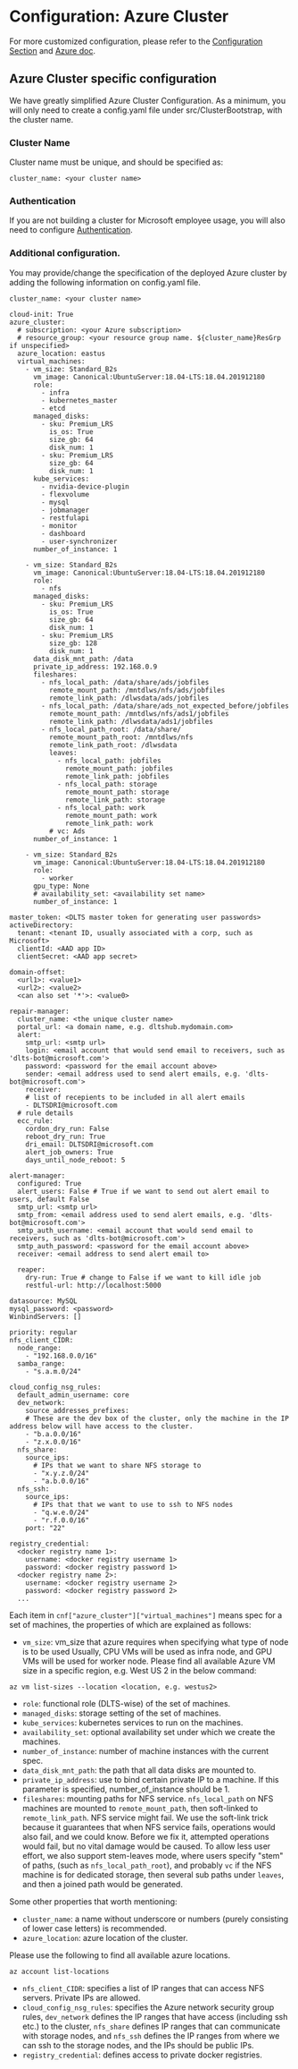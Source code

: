 # Configuration: Azure Cluster

For more customized configuration, please refer to the [Configuration Section](../configuration/Readme.md) and [Azure doc](https://docs.microsoft.com/en-us/cli/azure/vm?view=azure-cli-latest). 

## Azure Cluster specific configuration

We have greatly simplified Azure Cluster Configuration. As a minimum, you will only need to create a config.yaml file under src/ClusterBootstrap, with the cluster name. 

### Cluster Name

Cluster name must be unique, and should be specified as:

```
cluster_name: <your cluster name>
```

### Authentication
If you are not building a cluster for Microsoft employee usage, you will also need to configure [Authentication](../authentication/Readme.md). 

### Additional configuration. 

You may provide/change the specification of the deployed Azure cluster by adding the following information on config.yaml file.
```
cluster_name: <your cluster name>

cloud-init: True
azure_cluster:
  # subscription: <your Azure subscription>
  # resource_group: <your resource group name. ${cluster_name}ResGrp if unspecified>
  azure_location: eastus
  virtual_machines:
    - vm_size: Standard_B2s
      vm_image: Canonical:UbuntuServer:18.04-LTS:18.04.201912180
      role: 
        - infra
        - kubernetes_master
        - etcd
      managed_disks:
        - sku: Premium_LRS
          is_os: True
          size_gb: 64
          disk_num: 1
        - sku: Premium_LRS
          size_gb: 64
          disk_num: 1
      kube_services:
        - nvidia-device-plugin
        - flexvolume
        - mysql
        - jobmanager
        - restfulapi
        - monitor
        - dashboard
        - user-synchronizer
      number_of_instance: 1

    - vm_size: Standard_B2s
      vm_image: Canonical:UbuntuServer:18.04-LTS:18.04.201912180
      role: 
        - nfs
      managed_disks:
        - sku: Premium_LRS
          is_os: True
          size_gb: 64
          disk_num: 1
        - sku: Premium_LRS
          size_gb: 128
          disk_num: 1
      data_disk_mnt_path: /data
      private_ip_address: 192.168.0.9
      fileshares:
        - nfs_local_path: /data/share/ads/jobfiles
          remote_mount_path: /mntdlws/nfs/ads/jobfiles
          remote_link_path: /dlwsdata/ads/jobfiles
        - nfs_local_path: /data/share/ads_not_expected_before/jobfiles
          remote_mount_path: /mntdlws/nfs/ads1/jobfiles
          remote_link_path: /dlwsdata/ads1/jobfiles
        - nfs_local_path_root: /data/share/
          remote_mount_path_root: /mntdlws/nfs
          remote_link_path_root: /dlwsdata
          leaves:
            - nfs_local_path: jobfiles
              remote_mount_path: jobfiles
              remote_link_path: jobfiles
            - nfs_local_path: storage
              remote_mount_path: storage
              remote_link_path: storage
            - nfs_local_path: work
              remote_mount_path: work
              remote_link_path: work  
          # vc: Ads
      number_of_instance: 1
      
    - vm_size: Standard_B2s
      vm_image: Canonical:UbuntuServer:18.04-LTS:18.04.201912180
      role:
        - worker
      gpu_type: None
      # availability_set: <availability set name>
      number_of_instance: 1

master_token: <DLTS master token for generating user passwords>
activeDirectory:
  tenant: <tenant ID, usually associated with a corp, such as Microsoft>
  clientId: <AAD app ID>
  clientSecret: <AAD app secret>

domain-offset:
  <url1>: <value1>
  <url2>: <value2>
  <can also set '*'>: <value0>

repair-manager:
  cluster_name: <the unique cluster name>
  portal_url: <a domain name, e.g. dltshub.mydomain.com>
  alert:
    smtp_url: <smtp url>
    login: <email account that would send email to receivers, such as 'dlts-bot@microsoft.com'>
    password: <password for the email account above>
    sender: <email address used to send alert emails, e.g. 'dlts-bot@microsoft.com'>
    receiver:
    # list of recepients to be included in all alert emails
    - DLTSDRI@microsoft.com
  # rule details
  ecc_rule:
    cordon_dry_run: False
    reboot_dry_run: True
    dri_email: DLTSDRI@microsoft.com
    alert_job_owners: True
    days_until_node_reboot: 5

alert-manager:
  configured: True
  alert_users: False # True if we want to send out alert email to users, default False
  smtp_url: <smtp url>
  smtp_from: <email address used to send alert emails, e.g. 'dlts-bot@microsoft.com'>
  smtp_auth_username: <email account that would send email to receivers, such as 'dlts-bot@microsoft.com'>
  smtp_auth_password: <password for the email account above>
  receiver: <email address to send alert email to>

  reaper:
    dry-run: True # change to False if we want to kill idle job
    restful-url: http://localhost:5000

datasource: MySQL
mysql_password: <password>
WinbindServers: []

priority: regular
nfs_client_CIDR:
  node_range:
    - "192.168.0.0/16"
  samba_range:
    - "s.a.m.0/24"

cloud_config_nsg_rules:
  default_admin_username: core
  dev_network:
    source_addresses_prefixes:
    # These are the dev box of the cluster, only the machine in the IP address below will have access to the cluster.
    - "b.a.0.0/16"
    - "z.x.0.0/16"
  nfs_share:
    source_ips: 
      # IPs that we want to share NFS storage to
      - "x.y.z.0/24"
      - "a.b.0.0/16"
  nfs_ssh:
    source_ips: 
      # IPs that that we want to use to ssh to NFS nodes
      - "q.w.e.0/24"
      - "r.f.0.0/16"
    port: "22"

registry_credential:
  <docker registry name 1>:
    username: <docker registry username 1>
    password: <docker registry password 1>
  <docker registry name 2>:
    username: <docker registry username 2>
    password: <docker registry password 2>
  ...
```

Each item in `cnf["azure_cluster"]["virtual_machines"]` means spec for a set of machines, the properties of which are explained as follows: 

* `vm_size`: vm_size that azure requires when specifying what type of node is to be used
Usually, CPU VMs will be used as infra node, and GPU VMs will be used for worker node. Please find all available Azure VM size in a specific region, e.g. West US 2 in the below command: 
```
az vm list-sizes --location <location, e.g. westus2>
```
* `role`: functional role (DLTS-wise) of the set of machines.
* `managed_disks`: storage setting of the set of machines.
* `kube_services`: kubernetes services to run on the machines.
* `availability_set`: optional availability set under which we create the machines.
* `number_of_instance`: number of machine instances with the current spec.
* `data_disk_mnt_path`: the path that all data disks are mounted to.
* `private_ip_address`: use to bind certain private IP to a machine. If this parameter is specified, number_of_instance should be 1.
* `fileshares`: mounting paths for NFS service. `nfs_local_path` on NFS machines are mounted to `remote_mount_path`, then soft-linked to `remote_link_path`. NFS service might fail. We use the soft-link trick because it guarantees that when NFS service fails, operations would also fail, and we could know. Before we fix it, attempted operations would fail, but no vital damage would be caused. To allow less user effort, we also support stem-leaves mode, where users specify "stem" of paths, (such as `nfs_local_path_root`), and probably `vc` if the NFS machine is for dedicated storage, then several sub paths under `leaves`, and then a joined path would be generated.

Some other properties that worth mentioning:

* `cluster_name`: a name without underscore or numbers (purely consisting of lower case letters) is recommended.
* `azure_location`: azure location of the cluster.

Please use the following to find all available azure locations. 
```
az account list-locations
```

* `nfs_client_CIDR`: specifies a list of IP ranges that can access NFS servers. Private IPs are allowed.
* `cloud_config_nsg_rules`: specifies the Azure network security group rules, `dev_network` defines the IP ranges that have access (including ssh etc.) to the cluster, `nfs_share` defines IP ranges that can communicate with storage nodes, and `nfs_ssh` defines the IP ranges from where we can ssh to the storage nodes, and the IPs should be public IPs.
* `registry_credential`: defines access to private docker registries.
